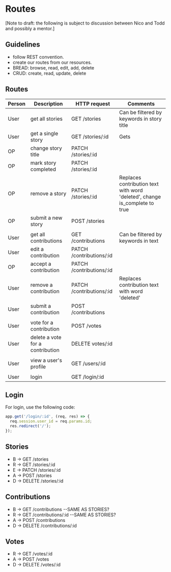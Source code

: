 # Routes

[Note to draft: the following is subject to discussion between Nico and Todd and possibly a mentor.]

## Guidelines
* follow REST convention.
* create our routes from our resources.
* BREAD: browse, read, edit, add, delete
* CRUD: create, read, update, delete

## Routes
| Person  | Description | HTTP request | Comments |
| ----- | ----- | ----- | ----- |
| User | get all stories  | GET /stories | Can be filtered by keywords in story title |
| User | get a single story | GET /stories/:id | Gets 
| OP | change story title | PATCH /stories/:id |
| OP | mark story completed | PATCH /stories/:id |
| OP | remove a story | PATCH /stories/:id | Replaces contribution text with word 'deleted', change is_complete to true|
| OP  | submit a new story  | POST /stories |
||||
| User | get all contributions | GET /contributions | Can be filtered by keywords in text |
| User | edit a contribution | PATCH /contributions/:id |
| OP | accept a contribution | PATCH /contributions/:id |
| User | remove a contribution | PATCH /contributions/:id | Replaces contribution text with word 'deleted'|
| User | submit a contribution  | POST /contributions |
||||
| User | vote for a contribution | POST /votes |
| User | delete a vote for a contribution | DELETE votes/:id |
||||
| User | view a user's profile | GET /users/:id |
||||
| User | login | GET /login/:id |

## Login
For login, use the following code:
```javascript
app.get('/login/:id', (req, res) => {
  req.session.user_id = req.params.id;
  res.redirect('/');
});
```

## Stories
* B ->    GET     /stories
* R ->    GET     /stories/:id
* E ->    PATCH   /stories/:id
* A ->    POST    /stories
* D ->    DELETE  /stories/:id

## Contributions
* B ->    GET     /contributions --SAME AS STORIES?
* R ->    GET     /contributions/:id --SAME AS STORIES?
* A ->    POST    /contributions
* D ->    DELETE  /contributions/:id

## Votes
* R ->    GET     /votes/:id
* A ->    POST    /votes
* D ->    DELETE  /votes/:id
